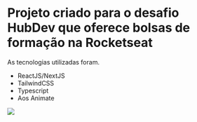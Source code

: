 # Projeto criado para o desafio HubDev que oferece bolsas de formação na Rocketseat

<span>As tecnologias utilizadas foram.</span>
<ul>
  <li>ReactJS/NextJS</li>
  <li>TailwindCSS</li>
  <li>Typescript</li>
  <li>Aos Animate</li>
</ul>
<img src="https://user-images.githubusercontent.com/78566280/149757573-159b2a1d-8a86-4eb8-861b-3a8d59a6405b.png"/>
